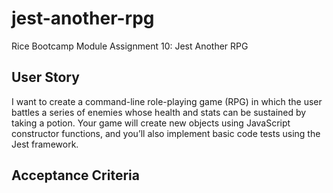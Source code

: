 # jest-another-rpg
Rice Bootcamp Module Assignment 10: Jest Another RPG

## User Story
I want to create a command-line role-playing game 
(RPG) in which the user battles a series of enemies whose 
health and stats can be sustained by taking a potion. Your game 
will create new objects using JavaScript constructor functions, 
and you’ll also implement basic code tests using the Jest 
framework.

## Acceptance Criteria
